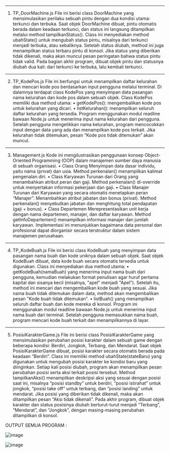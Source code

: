 ________________________________________
1. TP_DoorMachine.js
File ini berisi class DoorMachine yang mensimulasikan perilaku sebuah pintu dengan dua kondisi utama: terkunci dan terbuka. Saat objek DoorMachine dibuat, pintu otomatis berada dalam keadaan terkunci, dan status ini langsung ditampilkan melalui method tampilkanStatus().
Class ini menyediakan method ubahState() untuk mengubah status pintu, misalnya dari terkunci menjadi terbuka, atau sebaliknya. Setelah status diubah, method ini juga menampilkan status terbaru pintu di konsol. Jika status yang diberikan tidak dikenali, maka akan muncul pesan peringatan bahwa status pintu tidak valid.
Pada bagian akhir program, dibuat objek pintu dan statusnya diubah dua kali: dari terkunci ke terbuka, lalu kembali terkunci.
________________________________________
2. TP_KodePos.js
File ini berfungsi untuk menampilkan daftar kelurahan dan mencari kode pos berdasarkan input pengguna melalui terminal. Di dalamnya terdapat class KodePos yang menyimpan data pasangan nama kelurahan dan kode pos dalam sebuah objek.
Class KodePos memiliki dua method utama:
•	getKodePos(): mengembalikan kode pos untuk kelurahan yang dicari.
•	listKelurahan(): menampilkan seluruh daftar kelurahan yang tersedia.
Program menggunakan modul readline bawaan Node.js untuk menerima input nama kelurahan dari pengguna. Setelah pengguna mengetikkan nama kelurahan, program mencocokkan input dengan data yang ada dan menampilkan kode pos terkait. Jika kelurahan tidak ditemukan, pesan “Kode pos tidak ditemukan” akan muncul.
________________________________________
3. Management.js
Kode ini mengilustrasikan penggunaan konsep Object-Oriented Programming (OOP) dalam manajemen sumber daya manusia di sebuah organisasi.
•	Class Orang
Menyimpan data dasar individu, yaitu nama (privat) dan usia. Method perkenalan() menampilkan kalimat pengenalan diri.
•	Class Karyawan
Turunan dari Orang yang menambahkan atribut peran dan gaji. Method perkenalan() di-override untuk menyertakan informasi pekerjaan dan gaji.
•	Class Manajer
Turunan dari Karyawan yang secara otomatis menetapkan peran “Manajer”. Menambahkan atribut jabatan dan bonus (privat). Method perkenalan() menyebutkan jabatan dan menghitung total pendapatan (gaji + bonus).
•	Class Departemen
Merepresentasikan unit kerja dengan nama departemen, manajer, dan daftar karyawan. Method getInfoDepartemen() menampilkan informasi manajer dan jumlah karyawan.
Implementasi ini menunjukkan bagaimana data personal dan profesional dapat diorganisir secara terstruktur dalam sistem manajemen perusahaan.
________________________________________
4. TP_KodeBuah.js
File ini berisi class KodeBuah yang menyimpan data pasangan nama buah dan kode uniknya dalam sebuah objek. Saat objek KodeBuah dibuat, data kode buah secara otomatis tersedia untuk digunakan.
Class ini menyediakan dua method utama:
•	getKodeBuah(namaBuah) yang menerima input nama buah dari pengguna, kemudian melakukan format penulisan agar huruf pertama kapital dan sisanya kecil (misalnya, "apel" menjadi "Apel"). Setelah itu, method ini mencari dan mengembalikan kode buah yang sesuai. Jika nama buah tidak ditemukan dalam data, method akan mengembalikan pesan "Kode buah tidak ditemukan".
•	listBuah() yang menampilkan seluruh daftar buah dan kode mereka di konsol.
Program ini menggunakan modul readline bawaan Node.js untuk menerima input nama buah dari terminal. Setelah pengguna memasukkan nama buah, program mencari kode buah terkait dan menampilkannya di layar.
________________________________________
5. PosisiKarakterGame.js
File ini berisi class PosisiKarakterGame yang mensimulasikan perubahan posisi karakter dalam sebuah game dengan beberapa kondisi: Berdiri, Jongkok, Terbang, dan Mendarat.
Saat objek PosisiKarakterGame dibuat, posisi karakter secara otomatis berada pada keadaan “Berdiri”. Class ini memiliki method ubahState(stateBaru) yang digunakan untuk mengubah posisi karakter ke kondisi baru yang diinginkan. Setiap kali posisi diubah, program akan menampilkan pesan perubahan posisi serta aksi terkait posisi tersebut.
Method tampilkanAksi() menampilkan deskripsi aksi yang sesuai dengan posisi saat ini, misalnya “posisi standby” untuk berdiri, “posisi istirahat” untuk jongkok, “posisi take off” untuk terbang, dan “posisi landing” untuk mendarat. Jika posisi yang diberikan tidak dikenali, maka akan ditampilkan pesan “Aksi tidak dikenali”.
Pada akhir program, dibuat objek karakter dan status posisinya diubah berturut-turut menjadi “Terbang”, “Mendarat”, dan “Jongkok”, dengan masing-masing perubahan ditampilkan di konsol.

OUTPUT SEMUA PROGRAM :

![image](https://github.com/user-attachments/assets/feeecd39-ba0b-4abb-bddc-1e80cbd1ebd2)

![image](https://github.com/user-attachments/assets/e75947d6-8afb-42cd-a23b-842c6c37e0c5)


